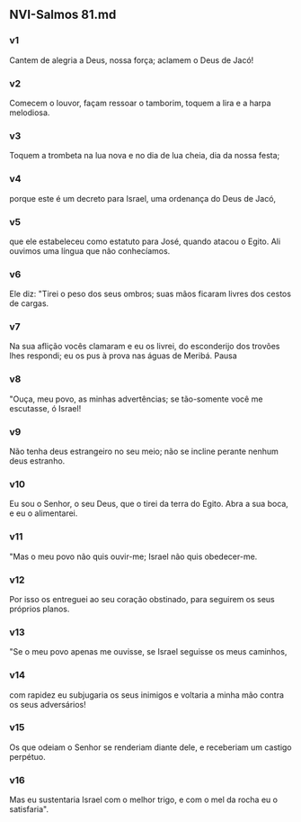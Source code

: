 ## NVI-Salmos 81.md
### v1
 Cantem de alegria a Deus, nossa força; aclamem o Deus de Jacó!
### v2
 Comecem o louvor, façam ressoar o tamborim, toquem a lira e a harpa melodiosa.
### v3
 Toquem a trombeta na lua nova e no dia de lua cheia, dia da nossa festa;
### v4
 porque este é um decreto para Israel, uma ordenança do Deus de Jacó,
### v5
 que ele estabeleceu como estatuto para José, quando atacou o Egito. Ali ouvimos uma língua que não conhecíamos.
### v6
 Ele diz: "Tirei o peso dos seus ombros; suas mãos ficaram livres dos cestos de cargas.
### v7
 Na sua aflição vocês clamaram e eu os livrei, do esconderijo dos trovões lhes respondi; eu os pus à prova nas águas de Meribá. Pausa
### v8
 "Ouça, meu povo, as minhas advertências; se tão-somente você me escutasse, ó Israel!
### v9
 Não tenha deus estrangeiro no seu meio; não se incline perante nenhum deus estranho.
### v10
 Eu sou o Senhor, o seu Deus, que o tirei da terra do Egito. Abra a sua boca, e eu o alimentarei.
### v11
 "Mas o meu povo não quis ouvir-me; Israel não quis obedecer-me.
### v12
 Por isso os entreguei ao seu coração obstinado, para seguirem os seus próprios planos.
### v13
 "Se o meu povo apenas me ouvisse, se Israel seguisse os meus caminhos,
### v14
 com rapidez eu subjugaria os seus inimigos e voltaria a minha mão contra os seus adversários!
### v15
 Os que odeiam o Senhor se renderiam diante dele, e receberiam um castigo perpétuo.
### v16
 Mas eu sustentaria Israel com o melhor trigo, e com o mel da rocha eu o satisfaria".
